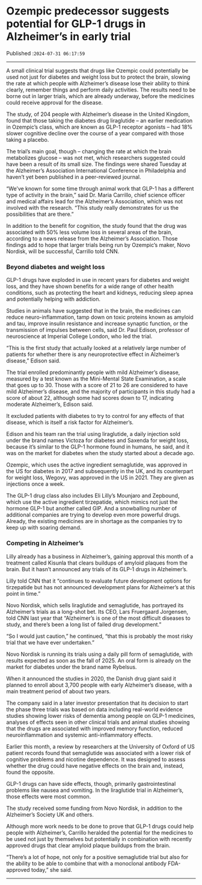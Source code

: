 # Ozempic predecessor suggests potential for GLP-1 drugs in Alzheimer’s in early trial

Published :`2024-07-31 06:17:59`

---

A small clinical trial suggests that drugs like Ozempic could potentially be used not just for diabetes and weight loss but to protect the brain, slowing the rate at which people with Alzheimer’s disease lose their ability to think clearly, remember things and perform daily activities. The results need to be borne out in larger trials, which are already underway, before the medicines could receive approval for the disease.

The study, of 204 people with Alzheimer’s disease in the United Kingdom, found that those taking the diabetes drug liraglutide – an earlier medication in Ozempic’s class, which are known as GLP-1 receptor agonists – had 18% slower cognitive decline over the course of a year compared with those taking a placebo.

The trial’s main goal, though – changing the rate at which the brain metabolizes glucose – was not met, which researchers suggested could have been a result of its small size. The findings were shared Tuesday at the Alzheimer’s Association International Conference in Philadelphia and haven’t yet been published in a peer-reviewed journal.

“We’ve known for some time through animal work that GLP-1 has a different type of activity in the brain,” said Dr. Maria Carrillo, chief science officer and medical affairs lead for the Alzheimer’s Association, which was not involved with the research. “This study really demonstrates for us the possibilities that are there.”

In addition to the benefit for cognition, the study found that the drug was associated with 50% less volume loss in several areas of the brain, according to a news release from the Alzheimer’s Association. Those findings add to hope that larger trials being run by Ozempic’s maker, Novo Nordisk, will be successful, Carrillo told CNN.

### Beyond diabetes and weight loss

GLP-1 drugs have exploded in use in recent years for diabetes and weight loss, and they have shown benefits for a wide range of other health conditions, such as protecting the heart and kidneys, reducing sleep apnea and potentially helping with addiction.

Studies in animals have suggested that in the brain, the medicines can reduce neuro-inflammation, tamp down on toxic proteins known as amyloid and tau, improve insulin resistance and increase synaptic function, or the transmission of impulses between cells, said Dr. Paul Edison, professor of neuroscience at Imperial College London, who led the trial.

“This is the first study that actually looked at a relatively large number of patients for whether there is any neuroprotective effect in Alzheimer’s disease,” Edison said.

The trial enrolled predominantly people with mild Alzheimer’s disease, measured by a test known as the Mini-Mental State Examination, a scale that goes up to 30. Those with a score of 21 to 26 are considered to have mild Alzheimer’s disease, and the majority of participants in this study had a score of about 22, although some had scores down to 17, indicating moderate Alzheimer’s, Edison said.

It excluded patients with diabetes to try to control for any effects of that disease, which is itself a risk factor for Alzheimer’s.

Edison and his team ran the trial using liraglutide, a daily injection sold under the brand names Victoza for diabetes and Saxenda for weight loss, because it’s similar to the GLP-1 hormone found in humans, he said, and it was on the market for diabetes when the study started about a decade ago.

Ozempic, which uses the active ingredient semaglutide, was approved in the US for diabetes in 2017 and subsequently in the UK, and its counterpart for weight loss, Wegovy, was approved in the US in 2021. They are given as injections once a week.

The GLP-1 drug class also includes Eli Lilly’s Mounjaro and Zepbound, which use the active ingredient tirzepatide, which mimics not just the hormone GLP-1 but another called GIP. And a snowballing number of additional companies are trying to develop even more powerful drugs. Already, the existing medicines are in shortage as the companies try to keep up with soaring demand.

### Competing in Alzheimer’s

Lilly already has a business in Alzheimer’s, gaining approval this month of a treatment called Kisunla that clears buildups of amyloid plaques from the brain. But it hasn’t announced any trials of its GLP-1 drugs in Alzheimer’s.

Lilly told CNN that it “continues to evaluate future development options for tirzepatide but has not announced development plans for Alzheimer’s at this point in time.”

Novo Nordisk, which sells liraglutide and semaglutide, has portrayed its Alzheimer’s trials as a long-shot bet. Its CEO, Lars Fruergaard Jorgensen, told CNN last year that “Alzheimer’s is one of the most difficult diseases to study, and there’s been a long list of failed drug development.”

“So I would just caution,” he continued, “that this is probably the most risky trial that we have ever undertaken.”

Novo Nordisk is running its trials using a daily pill form of semaglutide, with results expected as soon as the fall of 2025. An oral form is already on the market for diabetes under the brand name Rybelsus.

When it announced the studies in 2020, the Danish drug giant said it planned to enroll about 3,700 people with early Alzheimer’s disease, with a main treatment period of about two years.

The company said in a later investor presentation that its decision to start the phase three trials was based on data including real-world evidence studies showing lower risks of dementia among people on GLP-1 medicines, analyses of effects seen in other clinical trials and animal studies showing that the drugs are associated with improved memory function, reduced neuroinflammation and systemic anti-inflammatory effects.

Earlier this month, a review by researchers at the University of Oxford of US patient records found that semaglutide was associated with a lower risk of cognitive problems and nicotine dependence. It was designed to assess whether the drug could have negative effects on the brain and, instead, found the opposite.

GLP-1 drugs can have side effects, though, primarily gastrointestinal problems like nausea and vomiting. In the liraglutide trial in Alzheimer’s, those effects were most common.

The study received some funding from Novo Nordisk, in addition to the Alzheimer’s Society UK and others.

Although more work needs to be done to prove that GLP-1 drugs could help people with Alzheimer’s, Carrillo heralded the potential for the medicines to be used not just by themselves but potentially in combination with recently approved drugs that clear amyloid plaque buildups from the brain.

“There’s a lot of hope, not only for a positive semaglutide trial but also for the ability to be able to combine that with a monoclonal antibody FDA-approved today,” she said.

---

